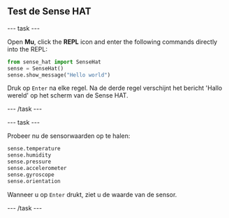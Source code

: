 ## Test de Sense HAT

\--- task \---

Open **Mu**, click the **REPL** icon and enter the following commands directly into the REPL:

```python
from sense_hat import SenseHat
sense = SenseHat()
sense.show_message("Hello world")
```

Druk op `Enter` na elke regel. Na de derde regel verschijnt het bericht 'Hallo wereld' op het scherm van de Sense HAT.

\--- /task \---

\--- task \---

Probeer nu de sensorwaarden op te halen:

```python
sense.temperature
sense.humidity
sense.pressure
sense.accelerometer
sense.gyroscope
sense.orientation
```

Wanneer u op `Enter` drukt, ziet u de waarde van de sensor.

\--- /task \---